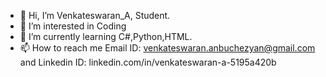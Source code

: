 - 👋 Hi, I’m Venkateswaran_A, Student.
- 👀 I’m interested in Coding
- 🌱 I’m currently learning C#,Python,HTML.
- 📫 How to reach me Email ID: venkateswaran.anbuchezyan@gmail.com and Linkedin ID: linkedin.com/in/venkateswaran-a-5195a420b

<!---
Venki300/Venki300 is a ✨ special ✨ repository because its `README.md` (this file) appears on your GitHub profile.
You can click the Preview link to take a look at your changes.
--->
